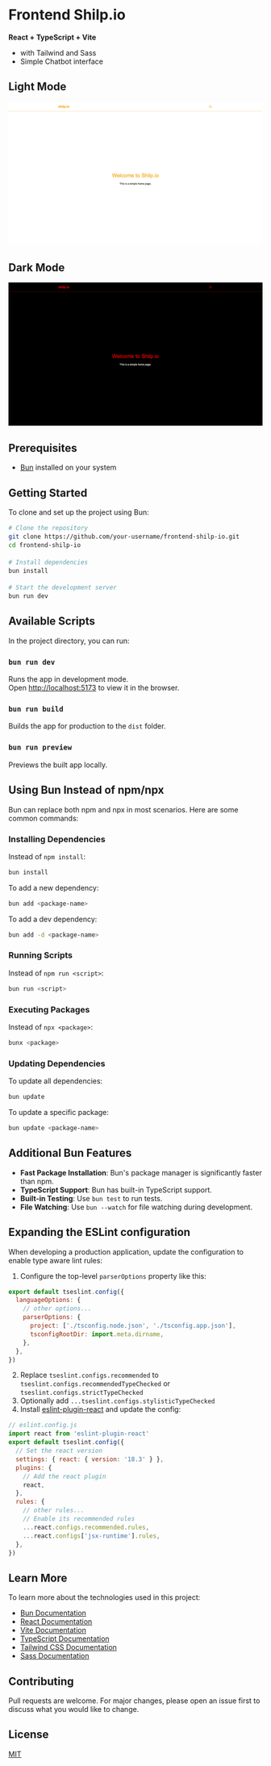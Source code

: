 # Frontend Shilp.io

**React + TypeScript + Vite**
- with Tailwind and Sass
- Simple Chatbot interface

## Light Mode
![Light Mode](light.png)

## Dark Mode
![Dark Mode](dark.png)

## Prerequisites

- [Bun](https://bun.sh/) installed on your system

## Getting Started

To clone and set up the project using Bun:

```bash
# Clone the repository
git clone https://github.com/your-username/frontend-shilp-io.git
cd frontend-shilp-io

# Install dependencies
bun install

# Start the development server
bun run dev
```

## Available Scripts

In the project directory, you can run:

### `bun run dev`

Runs the app in development mode.\
Open [http://localhost:5173](http://localhost:5173) to view it in the browser.

### `bun run build`

Builds the app for production to the `dist` folder.

### `bun run preview`

Previews the built app locally.

## Using Bun Instead of npm/npx

Bun can replace both npm and npx in most scenarios. Here are some common commands:

### Installing Dependencies

Instead of `npm install`:
```bash
bun install
```

To add a new dependency:
```bash
bun add <package-name>
```

To add a dev dependency:
```bash
bun add -d <package-name>
```

### Running Scripts

Instead of `npm run <script>`:
```bash
bun run <script>
```

### Executing Packages

Instead of `npx <package>`:
```bash
bunx <package>
```

### Updating Dependencies

To update all dependencies:
```bash
bun update
```

To update a specific package:
```bash
bun update <package-name>
```

## Additional Bun Features

- **Fast Package Installation**: Bun's package manager is significantly faster than npm.
- **TypeScript Support**: Bun has built-in TypeScript support.
- **Built-in Testing**: Use `bun test` to run tests.
- **File Watching**: Use `bun --watch` for file watching during development.

## Expanding the ESLint configuration

When developing a production application, update the configuration to enable type aware lint rules:

1. Configure the top-level `parserOptions` property like this:

```js
export default tseslint.config({
  languageOptions: {
    // other options...
    parserOptions: {
      project: ['./tsconfig.node.json', './tsconfig.app.json'],
      tsconfigRootDir: import.meta.dirname,
    },
  },
})
```

2. Replace `tseslint.configs.recommended` to `tseslint.configs.recommendedTypeChecked` or `tseslint.configs.strictTypeChecked`
3. Optionally add `...tseslint.configs.stylisticTypeChecked`
4. Install [eslint-plugin-react](https://github.com/jsx-eslint/eslint-plugin-react) and update the config:

```js
// eslint.config.js
import react from 'eslint-plugin-react'
export default tseslint.config({
  // Set the react version
  settings: { react: { version: '18.3' } },
  plugins: {
    // Add the react plugin
    react,
  },
  rules: {
    // other rules...
    // Enable its recommended rules
    ...react.configs.recommended.rules,
    ...react.configs['jsx-runtime'].rules,
  },
})
```

## Learn More

To learn more about the technologies used in this project:

- [Bun Documentation](https://bun.sh/docs)
- [React Documentation](https://reactjs.org/)
- [Vite Documentation](https://vitejs.dev/)
- [TypeScript Documentation](https://www.typescriptlang.org/docs/)
- [Tailwind CSS Documentation](https://tailwindcss.com/docs)
- [Sass Documentation](https://sass-lang.com/documentation)

## Contributing

Pull requests are welcome. For major changes, please open an issue first to discuss what you would like to change.

## License

[MIT](https://choosealicense.com/licenses/mit/)